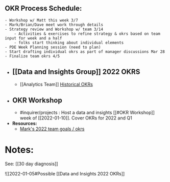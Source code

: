 ## OKR Process Schedule:
	- Workshop w/ Matt this week 3/7
	- Mark/Brian/Dave meet work through details
	- Strategy review and Workshop w/ team 3/14
		- Activities & exercises to refine strategy & okrs based on team input for week and a half
		- folks start thinking about individual elements
	- PDE Week Planning session (need to plan)
	- Start drafting individual okrs as part of manager discussions Mar 28
	- Finalize team okrs 4/5
- ## [[Data and Insights Group]] 2022 OKRS
	- [[Analytics Team]] [Historical OKRs](https://inquirer.atlassian.net/wiki/spaces/KB/pages/228295/Goals+and+OKRs)
- ## OKR Workshop
	- #inquirer/projects : Host a data and insights [[#OKR Workshop]] week of [[2022-01-10]]. Cover OKRs for 2022 and Q1
- **Resources:**
	- [Mark's 2022 team goals / okrs](https://inquirer.atlassian.net/wiki/spaces/KB/pages/1812365313/2022+Team+Goals+OKRs)
# Notes:
See: [[30 day diagnosis]]

![[2022-01-05#Possible [[Data and Insights 2022 OKRs]]